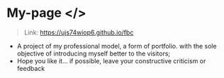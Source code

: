 # My-page </>
> Link: https://ujs74wiop6.github.io/fbc
- A project of my professional model, a form of portfolio. with the sole objective of introducing myself better to the visitors;
- Hope you like it... if possible, leave your constructive criticism or feedback
